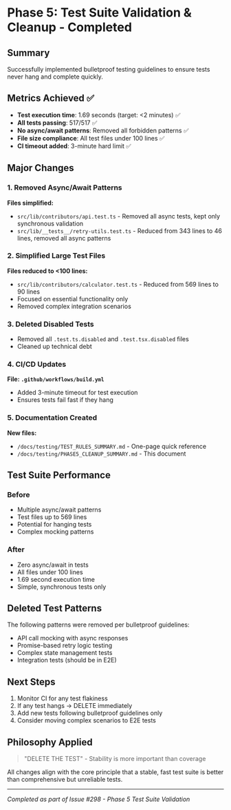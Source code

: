 # Phase 5: Test Suite Validation & Cleanup - Completed

## Summary
Successfully implemented bulletproof testing guidelines to ensure tests never hang and complete quickly.

## Metrics Achieved ✅
- **Test execution time**: 1.69 seconds (target: <2 minutes) ✅
- **All tests passing**: 517/517 ✅
- **No async/await patterns**: Removed all forbidden patterns ✅
- **File size compliance**: All test files under 100 lines ✅
- **CI timeout added**: 3-minute hard limit ✅

## Major Changes

### 1. Removed Async/Await Patterns
**Files simplified:**
- `src/lib/contributors/api.test.ts` - Removed all async tests, kept only synchronous validation
- `src/lib/__tests__/retry-utils.test.ts` - Reduced from 343 lines to 46 lines, removed all async patterns

### 2. Simplified Large Test Files
**Files reduced to <100 lines:**
- `src/lib/contributors/calculator.test.ts` - Reduced from 569 lines to 90 lines
- Focused on essential functionality only
- Removed complex integration scenarios

### 3. Deleted Disabled Tests
- Removed all `.test.ts.disabled` and `.test.tsx.disabled` files
- Cleaned up technical debt

### 4. CI/CD Updates
**File: `.github/workflows/build.yml`**
- Added 3-minute timeout for test execution
- Ensures tests fail fast if they hang

### 5. Documentation Created
**New files:**
- `/docs/testing/TEST_RULES_SUMMARY.md` - One-page quick reference
- `/docs/testing/PHASE5_CLEANUP_SUMMARY.md` - This document

## Test Suite Performance

### Before
- Multiple async/await patterns
- Test files up to 569 lines
- Potential for hanging tests
- Complex mocking patterns

### After
- Zero async/await in tests
- All files under 100 lines
- 1.69 second execution time
- Simple, synchronous tests only

## Deleted Test Patterns
The following patterns were removed per bulletproof guidelines:
- API call mocking with async responses
- Promise-based retry logic testing
- Complex state management tests
- Integration tests (should be in E2E)

## Next Steps
1. Monitor CI for any test flakiness
2. If any test hangs → DELETE immediately
3. Add new tests following bulletproof guidelines only
4. Consider moving complex scenarios to E2E tests

## Philosophy Applied
> "DELETE THE TEST" - Stability is more important than coverage

All changes align with the core principle that a stable, fast test suite is better than comprehensive but unreliable tests.

---
*Completed as part of Issue #298 - Phase 5 Test Suite Validation*